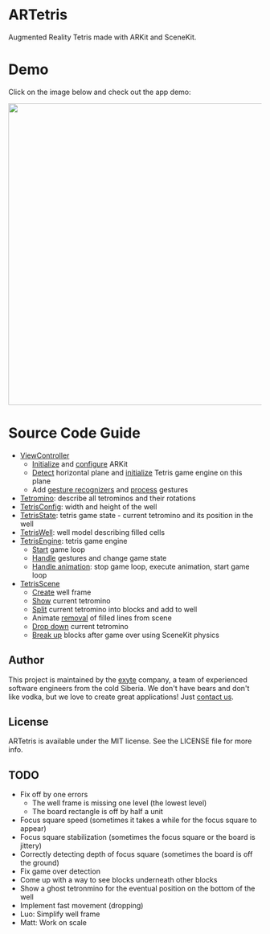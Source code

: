 # ARTetris
Augmented Reality Tetris made with ARKit and SceneKit.

# Demo
Click on the image below and check out the app demo:

<a href="https://youtu.be/DzYkvbS1nDE" target="_blank"><img src="http://i.imgur.com/BXi949y.jpg" width="600"></a>

# Source Code Guide

* [ViewController](/ARTetris/ViewController.swift)
  * [Initialize](/ARTetris/ViewController.swift#L18) and [configure](/ARTetris/ViewController.swift#L32) ARKit
  * [Detect](/ARTetris/ViewController.swift#L56) horizontal plane and [initialize](/ARTetris/ViewController.swift#L63) Tetris game engine on this plane
  * Add [gesture recognizers](/ARTetris/ViewController.swift#L76) and [process](/ARTetris/ViewController.swift#L89) gestures
* [Tetromino](/ARTetris/Tetromino.swift): describe all tetrominos and their rotations
* [TetrisConfig](/ARTetris/TetrisConfig.swift): width and height of the well
* [TetrisState](/ARTetris/TetrisState.swift): tetris game state - current tetromino and its position in the well
* [TetrisWell](/ARTetris/TetrisWell.swift): well model describing filled cells
* [TetrisEngine](/ARTetris/TetrisEngine.swift): tetris game engine
  * [Start](/ARTetris/TetrisEngine.swift#L102) game loop
  * [Handle](/ARTetris/TetrisEngine.swift#L32) gestures and change game state
  * [Handle animation](/ARTetris/TetrisEngine.swift#L94): stop game loop, execute animation, start game loop
* [TetrisScene](/ARTetris/TetrisScene.swift)
  * [Create](/ARTetris/TetrisScene.swift#L163) well frame
  * [Show](/ARTetris/TetrisScene.swift#L50) current tetromino
  * [Split](/ARTetris/TetrisScene.swift#L60) current tetromino into blocks and add to well
  * Animate [removal](/ARTetris/TetrisScene.swift#L74) of filled lines from scene
  * [Drop down](/ARTetris/TetrisScene.swift#L108) current tetromino
  * [Break up](/ARTetris/TetrisScene.swift#L117) blocks after game over using SceneKit physics

## Author

This project is maintained by the [exyte](http://www.exyte.com) company, a team of experienced software engineers from the cold Siberia. We don't have bears and don't like vodka, but we love to create great applications! Just [contact us](mailto:info@exyte.com).

## License

ARTetris is available under the MIT license. See the LICENSE file for more info.

## TODO
- Fix off by one errors
  - The well frame is missing one level (the lowest level)
  - The board rectangle is off by half a unit
- Focus square speed (sometimes it takes a while for the focus square to appear)
- Focus square stabilization (sometimes the focus square or the board is jittery)
- Correctly detecting depth of focus square (sometimes the board is off the ground)
- Fix game over detection
- Come up with a way to see blocks underneath other blocks
- Show a ghost tetronmino for the eventual position on the bottom of the well
- Implement fast movement (dropping)
- Luo: Simplify well frame
- Matt: Work on scale
